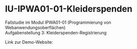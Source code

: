 # IU-IPWA01-01-Kleiderspenden
Fallstudie im Modul IPWA01-01 (Programmierung von Webanwendungsoberflächen)  
Aufgabenstellung 3: Kleiderspenden-Registrierung

Link zur Demo-Website: